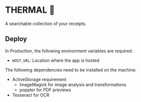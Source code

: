 # THERMAL 🧾

A searchable collection of your receipts.

## Deploy

In Production, the following environment variables are required:

- `HOST_URL`: Location where the app is hosted

The following dependencies need to be installed on the machine:

- ActiveStorage requirement
    - ImageMagick for image analysis and transformations
    - poppler for PDF previews
- Tesseract for OCR
